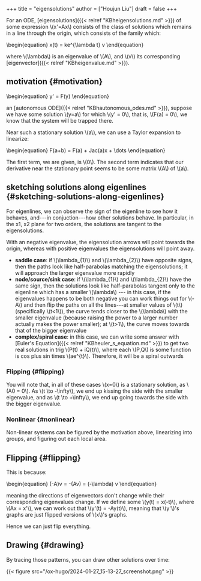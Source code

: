 +++
title = "eigensolutions"
author = ["Houjun Liu"]
draft = false
+++

For an ODE, [eigensolutions]({{< relref "KBheigensolutions.md" >}}) of some expression \\(x'=Ax\\) consists of the class of solutions which remains in a line through the origin, which consists of the family which:

\begin{equation}
x(t) = ke^{\lambda t} v
\end{equation}

where \\(\lambda\\) is an eigenvalue of \\(A\\), and \\(v\\) its corresponding [eigenvector]({{< relref "KBheigenvalue.md" >}}).


## motivation {#motivation}

\begin{equation}
y' = F(y)
\end{equation}

an [autonomous ODE]({{< relref "KBhautonomous_odes.md" >}}), suppose we have some solution \\(y=a\\) for which \\(y' = 0\\), that is, \\(F(a) = 0\\), we know that the system will be trapped there.

Near such a stationary solution \\(a\\), we can use a Taylor expansion to linearize:

\begin{equation}
F(a+b) = F(a) + Jac(a)x + \dots
\end{equation}

The first term, we are given, is \\(0\\). The second term indicates that our derivative near the stationary point seems to be some matrix \\(A\\) of \\(a\\).


## sketching solutions along eigenlines {#sketching-solutions-along-eigenlines}

For eigenlines, we can observe the sign of the eigenline to see how it behaves, and---in conjuction---how other solutions behave. In particular, in the x1, x2 plane for two orders, the solutions are tangent to the eigensolutions.

With an negative eigenvalue, the eigensolution arrows will point towards the origin, whereas with positive eigenvalues the eigensolutions will point away.

-   **saddle case**: if \\(\lambda\_{1}\\) and \\(\lambda\_{2}\\) have opposite signs, then the paths look like half-parabolas matching the eigensolutions; it will approach the larger eigenvalue more rapidly
-   **node/source/sink case**: if \\(\lambda\_{1}\\) and \\(\lambda\_{2}\\) have the same sign, then the solutions look like half-parabolas tangent only to the eigenline which has a smaller \\(\lambda\\) --- in this case, if the eigenvalues happens to be both negative you can work things out for \\(-A\\) and then flip the paths on all the lines---at smaller values of \\(t\\) (specifically \\(t<1\\)), the curve tends closer to the \\(\lambda\\) with the smaller eigenvalue (because raising the power to a larger number actually makes the power smaller); at \\(t>1\\), the curve moves towards that of the bigger eigenvalue
-   **complex/spiral case**: in this case, we can write some answer with [Euler's Equation]({{< relref "KBheuler_s_equation.md" >}}) to get two real solutions in trig \\(P(t) + iQ(t)\\), where each \\(P,Q\\) is some function is cos plus sin times \\(ae^{t}\\). Therefore, it will be a spiral outwards


### Flipping {#flipping}

You will note that, in all of these cases \\(x=0\\) is a stationary solution, as \\(A0 = 0\\). As \\(t \to -\infty\\), we end up kissing the side with the smaller eigenvalue, and as \\(t \to +\infty\\), we end up going towards the side with the bigger eigenvalue.


### Nonlinear {#nonlinear}

Non-linear systems can be figured by the motivation above, linearizing into groups, and figuring out each local area.


## Flipping {#flipping}

This is because:

\begin{equation}
(-A)v = -(Av) = (-\lambda) v
\end{equation}

meaning the directions of eigenvectors don't change while their corresponding eigenvalues change. If we define some \\(y(t) = x(-t)\\), where \\(Ax = x'\\), we can work out that \\(y'(t) = -Ay(t)\\), meaning that \\(y'\\)'s graphs are just flipped versions of \\(x\\)'s graphs.

Hence we can just flip everything.


## Drawing {#drawing}

By tracing those patterns, you can draw other solutions over time:

{{< figure src="/ox-hugo/2024-01-27_15-13-27_screenshot.png" >}}
